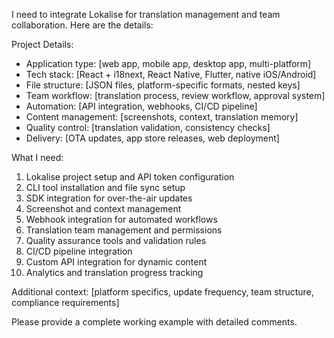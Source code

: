 I need to integrate Lokalise for translation management and team collaboration. Here are the details:

Project Details:

- Application type: [web app, mobile app, desktop app, multi-platform]
- Tech stack: [React + i18next, React Native, Flutter, native iOS/Android]
- File structure: [JSON files, platform-specific formats, nested keys]
- Team workflow: [translation process, review workflow, approval system]
- Automation: [API integration, webhooks, CI/CD pipeline]
- Content management: [screenshots, context, translation memory]
- Quality control: [translation validation, consistency checks]
- Delivery: [OTA updates, app store releases, web deployment]

What I need:

1. Lokalise project setup and API token configuration
2. CLI tool installation and file sync setup
3. SDK integration for over-the-air updates
4. Screenshot and context management
5. Webhook integration for automated workflows
6. Translation team management and permissions
7. Quality assurance tools and validation rules
8. CI/CD pipeline integration
9. Custom API integration for dynamic content
10. Analytics and translation progress tracking

Additional context: [platform specifics, update frequency, team structure, compliance requirements]

Please provide a complete working example with detailed comments.
